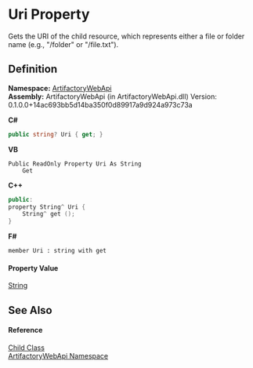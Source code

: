 # Uri Property


Gets the URI of the child resource, which represents either a file or folder name (e.g., "/folder" or "/file.txt").



## Definition
**Namespace:** <a href="75b20af6-7197-02a5-e38f-f7b15eac4732">ArtifactoryWebApi</a>  
**Assembly:** ArtifactoryWebApi (in ArtifactoryWebApi.dll) Version: 0.1.0.0+14ac693bb5d14ba350f0d89917a9d924a973c73a

**C#**
``` C#
public string? Uri { get; }
```
**VB**
``` VB
Public ReadOnly Property Uri As String
	Get
```
**C++**
``` C++
public:
property String^ Uri {
	String^ get ();
}
```
**F#**
``` F#
member Uri : string with get
```



#### Property Value
<a href="https://learn.microsoft.com/dotnet/api/system.string" target="_blank" rel="noopener noreferrer">String</a>

## See Also


#### Reference
<a href="fa1076ec-e9b2-fd33-2962-565eec33d326">Child Class</a>  
<a href="75b20af6-7197-02a5-e38f-f7b15eac4732">ArtifactoryWebApi Namespace</a>  
